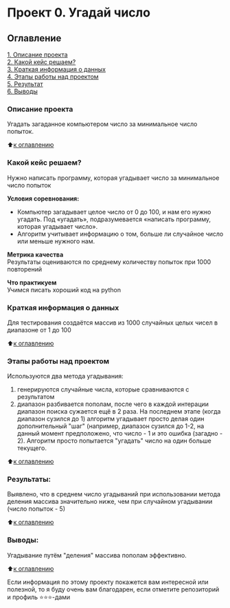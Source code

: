 # Проект 0. Угадай число

## Оглавление  
[1. Описание проекта](.README.md#Описание-проекта)  
[2. Какой кейс решаем?](.README.md#Какой-кейс-решаем)  
[3. Краткая информация о данных](.README.md#Краткая-информация-о-данных)  
[4. Этапы работы над проектом](.README.md#Этапы-работы-над-проектом)  
[5. Результат](.README.md#Результат)    
[6. Выводы](.README.md#Выводы) 

### Описание проекта    
Угадать загаданное компьютером число за минимальное число попыток.

:arrow_up:[к оглавлению](_)


### Какой кейс решаем?    
Нужно написать программу, которая угадывает число за минимальное число попыток

**Условия соревнования:**  
- Компьютер загадывает целое число от 0 до 100, и нам его нужно угадать. Под «угадать», подразумевается «написать программу, которая угадывает число».
- Алгоритм учитывает информацию о том, больше ли случайное число или меньше нужного нам.

**Метрика качества**     
Результаты оцениваются по среднему количеству попыток при 1000 повторений

**Что практикуем**     
Учимся писать хороший код на python


### Краткая информация о данных
Для тестирования создаётся массив из 1000 случайных целых чисел в диапазоне от 1 до 100
  
:arrow_up:[к оглавлению](.README.md#Оглавление)


### Этапы работы над проектом  
Используются два метода угадывания:
1) генерируются случайные числа, которые сравниваются с результатом
2) диапазон разбивается пополам, после чего в каждой интерации диапазон поиска сужается ещё в 2 раза. На последнем этапе (когда диапазон сузился до 1) алгоритм угадывает просто делая один дополнительный "шаг" (например, диапазон сузился до 1-2, на данный момент предположено, что число - 1 и это ошибка (загадно - 2). Алгоритм просто попытается "угадать" число на один больше текущего.

:arrow_up:[к оглавлению](.README.md#Оглавление)


### Результаты:  
Выявлено, что в среднем число угадываний при использовании метода деления массива значительно ниже, чем при случайном угадывании (число попыток - 5)

:arrow_up:[к оглавлению](.README.md#Оглавление)


### Выводы:  
Угадывание путём "деления" массива пополам эффективно.

:arrow_up:[к оглавлению](.README.md#Оглавление)


Если информация по этому проекту покажется вам интересной или полезной, то я буду очень вам благодарен, если отметите репозиторий и профиль ⭐️⭐️⭐️-дами
